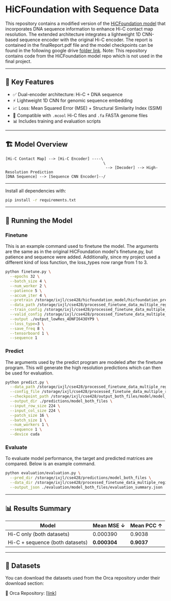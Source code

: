# HiCFoundation with Sequence Data

This repository contains a modified version of the [HiCFoundation model](https://github.com/ma-compbio/HiCFoundation) that incorporates DNA sequence information to enhance Hi-C contact map resolution. The extended architecture integrates a lightweight 1D CNN-based sequence encoder with the original Hi-C encoder. The report is contained in the finalReport.pdf file and the model checkpoints can be found in the following google drive [folder link](https://drive.google.com/drive/folders/1CYCTwA6voRdYyYaCjHhjU5e9atqEcTyC?usp=drive_link). Note: This repository contains code from the HiCFoundation model repo which is not used in the final project.

---

## 🚀 Key Features

- ✅ Dual-encoder architecture: Hi-C + DNA sequence
- ⚡ Lightweight 1D CNN for genomic sequence embedding
- 📈 Loss: Mean Squared Error (MSE) + Structural Similarity Index (SSIM)
- 🧪 Compatible with `.mcool` Hi-C files and `.fa` FASTA genome files
- 📊 Includes training and evaluation scripts

---

## 🏗️ Model Overview

```
[Hi-C Contact Map] --> [Hi-C Encoder] ----\
                                           \
                                            --> [Decoder] --> High-Resolution Prediction
[DNA Sequence] --> [Sequence CNN Encoder]--/
```

---

Install all dependencies with:

```bash
pip install -r requirements.txt
```

---

## 🧪 Running the Model

### Finetune
This is an example command used to finetune the model. The arguments are the same as in the original HiCFoundation model's finetune.py, but patience and sequence were added. Additionally, since my project used a different kind of loss function, the loss_types now range from 1 to 3.

```bash
python finetune.py \
  --epochs 32 \
  --batch_size 4 \
  --num_worker 2 \
  --patience 5 \
  --accum_iter 4 \
  --pretrain /storage/ixjl/cse428/hicfoundation_model/hicfoundation_pretrain.pth.tar \
  --data_path /storage/ixjl/cse428/processed_finetune_data_multiple_regions \
  --train_config /storage/ixjl/cse428/processed_finetune_data_multiple_regions/train.txt \
  --valid_config /storage/ixjl/cse428/processed_finetune_data_multiple_regions/val.txt \
  --output ./output_lowRes_4DNFI643OYP9 \
  --loss_type=3 \
  --save_freq 8 \
  --tensorboard 1 \
  --sequence 1
```

### Predict
The arguments used by the predict program are modeled after the finetune program. This will generate the high resolution predictions which can then be used for evaluation.

```bash
python predict.py \
  --data_path /storage/ixjl/cse428/processed_finetune_data_multiple_regions \
  --config_file /storage/ixjl/cse428/processed_finetune_data_multiple_regions/eval.txt \
  --checkpoint_path /storage/ixjl/cse428/output_both_files/model/model_best.pth.tar \
  --output_dir ./predictions/model_both_files \
  --input_row_size 224 \
  --input_col_size 224 \
  --patch_size 16 \
  --batch_size 1 \
  --num_workers 1 \
  --sequence 1 \
  --device cuda
```

### Evaluate
To evaluate model performance, the target and predicted matrices are compared. Below is an example command.

```bash
python evaluation/evaluation.py \
  --pred_dir /storage/ixjl/cse428/predictions/model_both_files \
  --data_dir /storage/ixjl/cse428/processed_finetune_data_multiple_regions/evaluation_data \
  --output_json ./evaluation/model_both_files/evaluation_summary.json
```

---

## 📊 Results Summary

| Model | Mean MSE ↓ | Mean PCC ↑ |
|-------|------------|------------|
| Hi-C only (both datasets) | 0.000390 | 0.9038 |
| Hi-C + sequence (both datasets) | **0.000304** | **0.9037** |

---

## 📂 Datasets

You can download the datasets used from the Orca repository under their download section:

🔗 Orca Repository: [[link](https://github.com/jzhoulab/orca/blob/main/README.md)]
